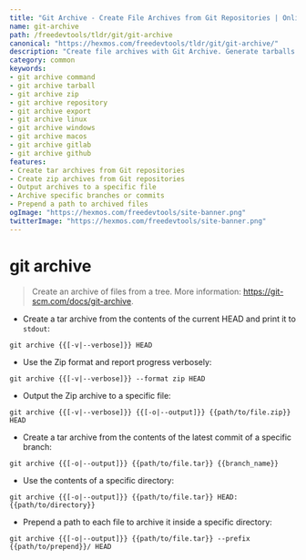 ```yaml
---
title: "Git Archive - Create File Archives from Git Repositories | Online Free DevTools by Hexmos"
name: git-archive
path: /freedevtools/tldr/git/git-archive
canonical: "https://hexmos.com/freedevtools/tldr/git/git-archive/"
description: "Create file archives with Git Archive. Generate tarballs and zip files from Git repositories. Free online tool, no registration required."
category: common
keywords:
- git archive command
- git archive tarball
- git archive zip
- git archive repository
- git archive export
- git archive linux
- git archive windows
- git archive macos
- git archive gitlab
- git archive github
features:
- Create tar archives from Git repositories
- Create zip archives from Git repositories
- Output archives to a specific file
- Archive specific branches or commits
- Prepend a path to archived files
ogImage: "https://hexmos.com/freedevtools/site-banner.png"
twitterImage: "https://hexmos.com/freedevtools/site-banner.png"
---
```


# git archive

> Create an archive of files from a tree.
> More information: <https://git-scm.com/docs/git-archive>.

- Create a tar archive from the contents of the current HEAD and print it to `stdout`:

`git archive {{[-v|--verbose]}} HEAD`

- Use the Zip format and report progress verbosely:

`git archive {{[-v|--verbose]}} --format zip HEAD`

- Output the Zip archive to a specific file:

`git archive {{[-v|--verbose]}} {{[-o|--output]}} {{path/to/file.zip}} HEAD`

- Create a tar archive from the contents of the latest commit of a specific branch:

`git archive {{[-o|--output]}} {{path/to/file.tar}} {{branch_name}}`

- Use the contents of a specific directory:

`git archive {{[-o|--output]}} {{path/to/file.tar}} HEAD:{{path/to/directory}}`

- Prepend a path to each file to archive it inside a specific directory:

`git archive {{[-o|--output]}} {{path/to/file.tar}} --prefix {{path/to/prepend}}/ HEAD`
